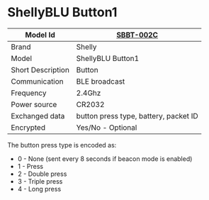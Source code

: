 # ShellyBLU Button1

|Model Id|[SBBT-002C](https://github.com/theengs/decoder/blob/development/src/devices/SBBT_002C_json.h)|
|-|-|
|Brand|Shelly|
|Model|ShellyBLU Button1|
|Short Description|Button|
|Communication|BLE broadcast|
|Frequency|2.4Ghz|
|Power source|CR2032|
|Exchanged data|button press type, battery, packet ID|
|Encrypted|Yes/No - Optional|

The button press type is encoded as:

* 0 - None (sent every 8 seconds if beacon mode is enabled)
* 1 - Press
* 2 - Double press
* 3 - Triple press
* 4 - Long press
